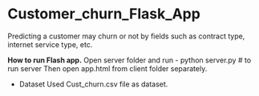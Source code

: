 # Customer_churn_Flask_App
Predicting a customer may churn or not by fields such as contract type, internet service type, etc.

<b>How to run Flash app.</b>
Open server folder and run - 
python server.py # to run server
Then open app.html from client folder separately.

- Dataset
Used Cust_churn.csv file as dataset.
